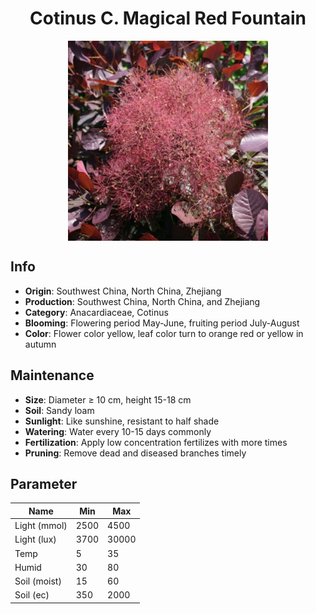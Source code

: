 <h1 align='center'>Cotinus C. Magical Red Fountain</h1>
<p align="center">
    <img 
        align='center'
        width='320'
        src="../images/cotinus c magical red fountain.png" 
        alt='Cotinus C. Magical Red Fountain' />
</p>

## Info

 - **Origin**: Southwest China, North China, Zhejiang
 - **Production**: Southwest China, North China, and Zhejiang
 - **Category**: Anacardiaceae, Cotinus
 - **Blooming**: Flowering period May-June, fruiting period July-August
 - **Color**: Flower color yellow, leaf color turn to orange red or yellow in autumn

## Maintenance

 - **Size**: Diameter ≥ 10 cm, height 15-18 cm
 - **Soil**: Sandy loam
 - **Sunlight**: Like sunshine, resistant to half shade
 - **Watering**: Water every 10-15 days commonly
 - **Fertilization**: Apply low concentration fertilizes with more times
 - **Pruning**: Remove dead and diseased branches timely

## Parameter

| Name         | Min  | Max   |
|--------------|------|-------|
| Light (mmol) | 2500 | 4500  |
| Light (lux)  | 3700 | 30000 |
| Temp         | 5    | 35    |
| Humid        | 30   | 80    |
| Soil (moist) | 15   | 60    |
| Soil (ec)    | 350  | 2000  |